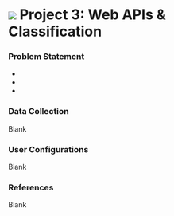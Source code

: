 # ![](https://ga-dash.s3.amazonaws.com/production/assets/logo-9f88ae6c9c3871690e33280fcf557f33.png) Project 3: Web APIs & Classification

### Problem Statement

-
-
-

### Data Collection

Blank

### User Configurations

Blank

### References

Blank
